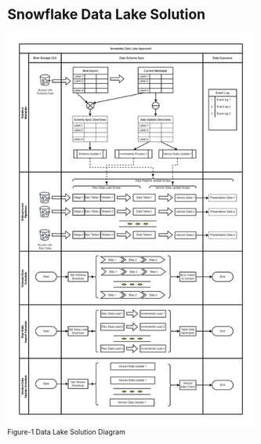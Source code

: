 # Snowflake Data Lake Solution

![Data Lake Solution Overview](solution_overview.jpg?raw=true "Data Lake Solution Overview")
Figure-1 Data Lake Solution Diagram

